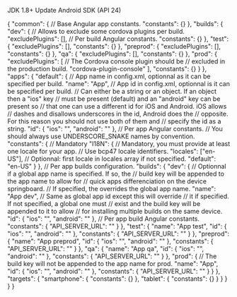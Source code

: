 JDK 1.8+
Update Android SDK (API 24)

{
  "common": {
    // Base Angular app constants.
    "constants": {}
  },
  "builds": {
    "dev": {
      // Allows to exclude some cordova plugins per build.
      "excludePlugins": [],
      // Per build Angular constants.
      "constants": {}
    },
    "test": {
      "excludePlugins": [],
      "constants": {}
    },
    "preprod": {
      "excludePlugins": [],
      "constants": {}
    },
    "qa": {
      "excludePlugins": [],
      "constants": {}
    },
    "prod": {
      "excludePlugins": [
        // The Cordova console plugin should be
        // excluded in the production build.
        "cordova-plugin-console"
      ],
      "constants": {}
    }
  },
  "apps": {
    "default": {
      // App name in config.xml, optionnal as it can be specified per build.
      "name": "App",
      // App id in config.xml, optionnal is it can be specified per build.
      // Can either be a string or an object. If an object then a "ios" key
      // must be present (default) and an "android" key can be present so
      // that one can use a different id for iOS and Android. iOS allows
      // dashes and disallows underscores in the id, Android does the
      // opposite. For this reason you should not use both of them and
      // specify the id as a string.
      "id": {
        "ios": "",
        "android": ""
      },
      // Per app Angular constants.
      // You should always use UNDERSCORE_SNAKE names by convention.
      "constants": {
        // Mandatory
        "I18N": {
          // Mandatory, you must provide at least one locale for your app.
          // Use bcp47 locale identifiers.
          "locales": ["en-US"],
          // Optionnal: first locale in locales array if not specified.
          "default": "en-US"
        }
      },
      // Per app builds configuration.
      "builds": {
        "dev": {
          // Optionnal if a global app name is specified. If so, the
          // build key will be appended to the app name to allow for
          // quick apps differenciation on the device springboard.
          // If specified, the overrides the global app name.
          "name": "App dev",
          // Same as global app id except this will override
          // it if specified. If not specified, a global one must
          // exist and the build key will be appended to it to allow
          // for installing multiple builds on the same device.
          "id": {
            "ios": "",
            "android": ""
          },
          // Per app build Angular constants.
          "constants": {
            "API_SERVER_URL": ""
          }
        },
        "test": {
          "name": "App test",
          "id": {
            "ios": "",
            "android": ""
          },
          "constants": {
            "API_SERVER_URL": ""
          }
        },
        "preprod": {
          "name": "App preprod",
          "id": {
            "ios": "",
            "android": ""
          },
          "constants": {
            "API_SERVER_URL": ""
          }
        },
        "qa": {
          "name": "App qa",
          "id": {
            "ios": "",
            "android": ""
          },
          "constants": {
            "API_SERVER_URL": ""
          }
        },
        "prod": {
          // The build key will not be appended to the app name for prod.
          "name": "App",
          "id": {
            "ios": "",
            "android": ""
          },
          "constants": {
            "API_SERVER_URL": ""
          }
        }
      },
      "targets": {
        "smartphone": {
          "constants": {}
        },
        "tablet": {
          "constants": {}
        }
      }
    }
  }
}
